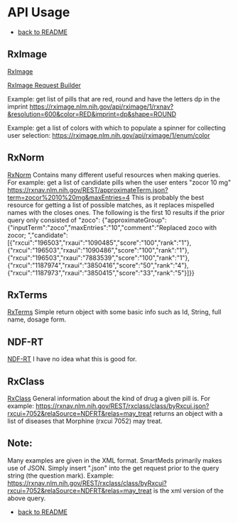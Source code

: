 # API Usage

- [back to README](https://github.com/stv2pointo/SmartMeds/tree/master/README.md)

## RxImage
<a href="https://rximage.nlm.nih.gov/docs/doku.ph" target="blank">RxImage</a>

<a href="https://rximage.nlm.nih.gov/index/visualizer/" target="blank">RxImage Request Builder</a>

Example: get list of pills that are red, round and have the letters dp in the imprint https://rximage.nlm.nih.gov/api/rximage/1/rxnav?&resolution=600&color=RED&imprint=dp&shape=ROUND

Example: get a list of colors with which to populate a spinner for collecting user selection: https://rximage.nlm.nih.gov/api/rximage/1/enum/color

## RxNorm
<a href="https://rxnav.nlm.nih.gov/RxNormAPIs.html#" target="blank">RxNorm</a>
Contains many different useful resources when making queries. For example: get a list of candidate pills when the user enters "zocor 10 mg" https://rxnav.nlm.nih.gov/REST/approximateTerm.json?term=zocor%2010%20mg&maxEntries=4  This is probably the best resource for getting a list of possible matches, as it replaces mispelled names with the closes ones. The following is the first 10 results if the prior query only consisted of "zoco": 
{"approximateGroup":{"inputTerm":"zoco","maxEntries":"10","comment":"Replaced zoco with zocor; ","candidate":[{"rxcui":"196503","rxaui":"1090485","score":"100","rank":"1"},{"rxcui":"196503","rxaui":"1090486","score":"100","rank":"1"},{"rxcui":"196503","rxaui":"7883539","score":"100","rank":"1"},{"rxcui":"1187974","rxaui":"3850416","score":"50","rank":"4"},{"rxcui":"1187973","rxaui":"3850415","score":"33","rank":"5"}]}}

## RxTerms
<a href="https://rxnav.nlm.nih.gov/RxTermsAPIREST.html" target="blank">RxTerms</a>
Simple return object with some basic info such as Id, String, full name, dosage form.

## NDF-RT
<a href="https://rxnav.nlm.nih.gov/NdfrtAPIREST.html" target="blank">NDF-RT</a>
I have no idea what this is good for.

## RxClass
<a href="https://rxnav.nlm.nih.gov/RxClassAPIs.html#" target="blank">RxClass</a>
General information about the kind of drug a given pill is. For example: https://rxnav.nlm.nih.gov/REST/rxclass/class/byRxcui.json?rxcui=7052&relaSource=NDFRT&relas=may_treat returns an object with a list of diseases that Morphine (rxcui 7052) may treat.

## Note: 
Many examples are given in the XML format. SmartMeds primarily makes use of JSON. Simply insert ".json" into the get request prior to the query string (the question mark). Example:  https://rxnav.nlm.nih.gov/REST/rxclass/class/byRxcui?rxcui=7052&relaSource=NDFRT&relas=may_treat is the xml version of the above query.

- [back to README](https://github.com/stv2pointo/SmartMeds/tree/master/README.md)


